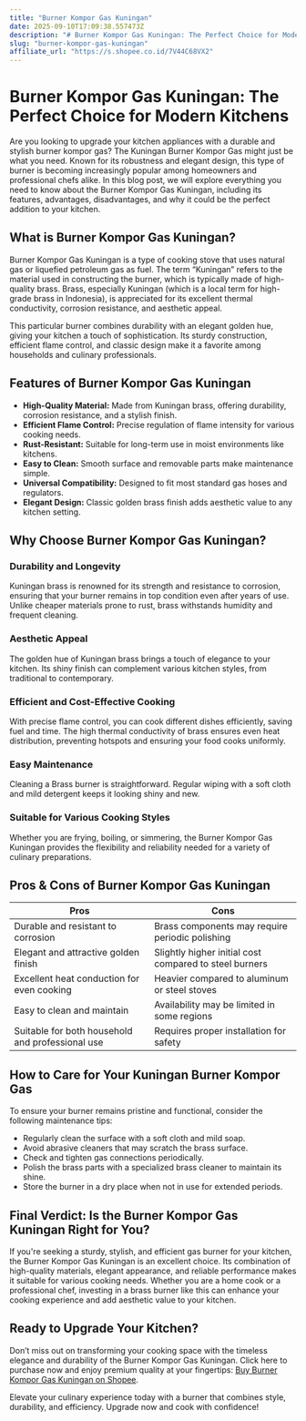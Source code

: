 ```yaml
---
title: "Burner Kompor Gas Kuningan"
date: 2025-09-10T17:09:38.557473Z
description: "# Burner Kompor Gas Kuningan: The Perfect Choice for Modern Kitchens..."
slug: "burner-kompor-gas-kuningan"
affiliate_url: "https://s.shopee.co.id/7V44C68VX2"
---
```

# Burner Kompor Gas Kuningan: The Perfect Choice for Modern Kitchens

Are you looking to upgrade your kitchen appliances with a durable and stylish burner kompor gas? The Kuningan Burner Kompor Gas might just be what you need. Known for its robustness and elegant design, this type of burner is becoming increasingly popular among homeowners and professional chefs alike. In this blog post, we will explore everything you need to know about the Burner Kompor Gas Kuningan, including its features, advantages, disadvantages, and why it could be the perfect addition to your kitchen.

## What is Burner Kompor Gas Kuningan?

Burner Kompor Gas Kuningan is a type of cooking stove that uses natural gas or liquefied petroleum gas as fuel. The term “Kuningan” refers to the material used in constructing the burner, which is typically made of high-quality brass. Brass, especially Kuningan (which is a local term for high-grade brass in Indonesia), is appreciated for its excellent thermal conductivity, corrosion resistance, and aesthetic appeal.

This particular burner combines durability with an elegant golden hue, giving your kitchen a touch of sophistication. Its sturdy construction, efficient flame control, and classic design make it a favorite among households and culinary professionals.

## Features of Burner Kompor Gas Kuningan

- **High-Quality Material:** Made from Kuningan brass, offering durability, corrosion resistance, and a stylish finish.
- **Efficient Flame Control:** Precise regulation of flame intensity for various cooking needs.
- **Rust-Resistant:** Suitable for long-term use in moist environments like kitchens.
- **Easy to Clean:** Smooth surface and removable parts make maintenance simple.
- **Universal Compatibility:** Designed to fit most standard gas hoses and regulators.
- **Elegant Design:** Classic golden brass finish adds aesthetic value to any kitchen setting.

## Why Choose Burner Kompor Gas Kuningan?

### Durability and Longevity

Kuningan brass is renowned for its strength and resistance to corrosion, ensuring that your burner remains in top condition even after years of use. Unlike cheaper materials prone to rust, brass withstands humidity and frequent cleaning.

### Aesthetic Appeal

The golden hue of Kuningan brass brings a touch of elegance to your kitchen. Its shiny finish can complement various kitchen styles, from traditional to contemporary.

### Efficient and Cost-Effective Cooking

With precise flame control, you can cook different dishes efficiently, saving fuel and time. The high thermal conductivity of brass ensures even heat distribution, preventing hotspots and ensuring your food cooks uniformly.

### Easy Maintenance

Cleaning a Brass burner is straightforward. Regular wiping with a soft cloth and mild detergent keeps it looking shiny and new.

### Suitable for Various Cooking Styles

Whether you are frying, boiling, or simmering, the Burner Kompor Gas Kuningan provides the flexibility and reliability needed for a variety of culinary preparations.

## Pros & Cons of Burner Kompor Gas Kuningan

| **Pros**                                         | **Cons**                                              |
|--------------------------------------------------|--------------------------------------------------------|
| Durable and resistant to corrosion              | Brass components may require periodic polishing     |
| Elegant and attractive golden finish           | Slightly higher initial cost compared to steel burners |
| Excellent heat conduction for even cooking    | Heavier compared to aluminum or steel stoves        |
| Easy to clean and maintain                      | Availability may be limited in some regions        |
| Suitable for both household and professional use | Requires proper installation for safety            |

## How to Care for Your Kuningan Burner Kompor Gas

To ensure your burner remains pristine and functional, consider the following maintenance tips:

- Regularly clean the surface with a soft cloth and mild soap.
- Avoid abrasive cleaners that may scratch the brass surface.
- Check and tighten gas connections periodically.
- Polish the brass parts with a specialized brass cleaner to maintain its shine.
- Store the burner in a dry place when not in use for extended periods.

## Final Verdict: Is the Burner Kompor Gas Kuningan Right for You?

If you're seeking a sturdy, stylish, and efficient gas burner for your kitchen, the Burner Kompor Gas Kuningan is an excellent choice. Its combination of high-quality materials, elegant appearance, and reliable performance makes it suitable for various cooking needs. Whether you are a home cook or a professional chef, investing in a brass burner like this can enhance your cooking experience and add aesthetic value to your kitchen.

## Ready to Upgrade Your Kitchen?

Don’t miss out on transforming your cooking space with the timeless elegance and durability of the Burner Kompor Gas Kuningan. Click here to purchase now and enjoy premium quality at your fingertips: [Buy Burner Kompor Gas Kuningan on Shopee](https://s.shopee.co.id/7V44C68VX2).

Elevate your culinary experience today with a burner that combines style, durability, and efficiency. Upgrade now and cook with confidence!